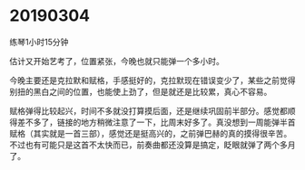 # 20190304

练琴1小时15分钟

估计又开始艺考了，位置紧张，今晚也就只能弹一个多小时。

今晚主要还是克拉默和赋格，手感挺好的，克拉默现在错误变少了，某些之前觉得别扭的黑白之间的位置，也能使上劲了，但是就还是比较累，真心不容易。

赋格弹得比较起兴，时间不多就没打算摸后面，还是继续巩固前半部分。感觉都顺得差不多了，链接的地方稍微注意了一下，比周末好多了。真没想到一周能弹半首赋格（其实就是一首三部），感觉还是挺高兴的，之前弹巴赫的真的摸得很辛苦。不过也有可能只是这首不太快而已，前奏曲都还没算是搞定，眨眼就弹了两个多月了。
